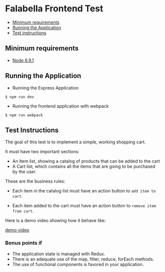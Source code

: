 # Falabella Frontend Test

- [Minimum requirements](#minimum-requirements)
- [Running the Application](#running-the-application)
- [Test instructions](#test-instructions)


## Minimum requirements

- [Node 6.9.1][nodejs]


## Running the Application

- Running the Express Application

```shell
$ npm run dev
```

- Running the frontend application with webpack

```shell
$ npm run webpack
```


## Test Instructions

The goal of this test is to implement a simple, working shopping cart.

It must have two important sections:

- An Item list, showing a catalog of products that can be added to the cart
- A Cart list, which contains all the items that are going to be purchased by the user.

These are the business rules:

- Each item in the catalog list must have an action button to `add item to cart`.

- Each item added to the cart must have an action button to `remove item from cart`.


Here is a demo video showing how it behave like:

[demo video][demo]

### Bonus points if

- The application state is managed with Redux.
- There is an adequate use of the map, filter, reduce, forEach methods.
- The use of functional components is favored in your application.

[nodejs]: https://nodejs.org/en/download/
[demo]: https://www.dropbox.com/s/t6k4oypu2kg3h40/adessa-demo-video.mp4
